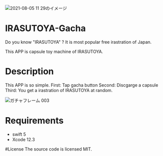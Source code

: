 ![2021-08-05 11 29のイメージ](https://user-images.githubusercontent.com/87939804/136323328-5c4538f8-8b47-45b6-977b-862552472e23.jpg)
# IRASUTOYA-Gacha
Do you know "IRASUTOYA" ? 
It is most popular free irastration of Japan.

This APP is capsule toy machine of IRASUTOYA.

# Description
This APP is so simple.
First: Tap gacha button
Second: Discgarge a capsule
Third: You get a irastration of IRASUTOYA at random.

![ガチャフレーム 003](https://user-images.githubusercontent.com/87939804/136323415-035501d8-c2c6-4c94-bf92-20a6e8c8fcda.jpeg)

# Requirements
- swift 5
- Xcode 12.3

#License
The source code is licensed MIT.
